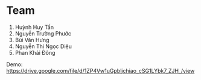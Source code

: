 # Team
1. Huỳnh Huy Tấn
2. Nguyễn Trường Phước
3. Bùi Văn Hưng
4. Nguyễn Thị Ngọc Diệu
5. Phan Khải Đông

Demo: https://drive.google.com/file/d/1ZP4Vw1uGpbljchiao_cSG1LYbk7_ZJH_/view
